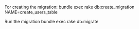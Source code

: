 For creating the migration:
bundle exec rake db:create_migration NAME=create_users_table

Run the migration
bundle exec rake db:migrate